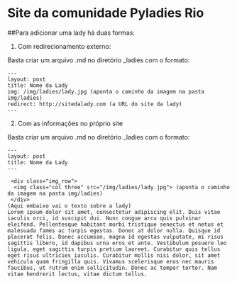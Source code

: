# Site da comunidade Pyladies Rio

##Para adicionar uma lady há duas formas:

1) Com redirecionamento externo:

Basta criar um arquivo .md no diretório _ladies com o formato:
```
---
layout: post
title: Nome da Lady
img: /img/ladies/lady.jpg (aponta o caminho da imagem na pasta img/ladies)
redirect: http://sitedalady.com (a URL do site da lady)
---
```

2) Com as informações no próprio site

Basta criar um arquivo .md no diretório _ladies com o formato:
```
---
layout: post
title: Nome da Lady
---
```

```
 <div class="img_row">
  <img class="col three" src="/img/ladies/lady.jpg"> (aponta o caminho da imagem na pasta img/ladies)
 </div>
(Aqui embaixo vai o texto sobre a lady)
Lorem ipsum dolor sit amet, consectetur adipiscing elit. Duis vitae iaculis orci, id suscipit dui. Nunc congue arcu quis pulvinar eleifend. Pellentesque habitant morbi tristique senectus et netus et malesuada fames ac turpis egestas. Donec at dolor nulla. Quisque id placerat felis. Donec accumsan, magna id egestas vulputate, mi risus sagittis libero, id dapibus urna eros et ante. Vestibulum posuere leo ligula, eget sagittis turpis pretium laoreet. Curabitur quis tellus eget risus ultricies iaculis. Curabitur mollis nisi dolor, sit amet vehicula quam fringilla quis. Vivamus scelerisque eros nec mauris faucibus, ut rutrum enim sollicitudin. Donec ac tempor tortor. Nam vitae hendrerit lectus, vitae dictum tellus.
```
